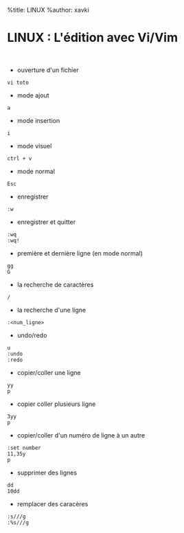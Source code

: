 %title: LINUX
%author: xavki


# LINUX : L'édition avec Vi/Vim

<br>


* ouverture d'un fichier

```
vi toto
```

* mode ajout

```
a
```

* mode insertion

```
i
```

* mode visuel

```
ctrl + v
```

* mode normal

```
Esc
```

* enregistrer

```
:w
```

* enregistrer et quitter

```
:wq
:wq!
```

* première et dernière ligne (en mode normal)

```
gg
G
```

* la recherche de caractères

```
/
```

* la recherche d'une ligne

```
:<num_ligne>
```

* undo/redo

```
u
:undo
:redo
```

* copier/coller une ligne

```
yy
p
```

* copier coller plusieurs ligne

```
3yy
p
```

* copier/coller d'un numéro de ligne à un autre

```
:set number
11,35y
p
```

* supprimer des lignes

```
dd
10dd
```

* remplacer des caracères

```
:s///g
:%s///g
```


